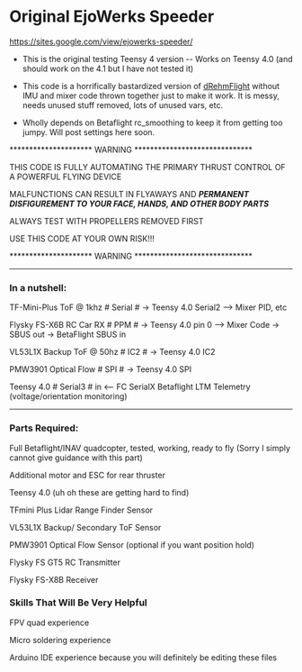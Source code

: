 # Original EjoWerks Speeder
https://sites.google.com/view/ejowerks-speeder/

- This is the original testing Teensy 4 version -- Works on Teensy 4.0 (and should work on the 4.1 but I have not tested it) 

- This code is a horrifically bastardized version of [dRehmFlight](https://github.com/nickrehm/dRehmFlight) without IMU and mixer code thrown together just to make it work. It is messy, needs unused stuff removed, lots of unused vars, etc.

- Wholly depends on Betaflight rc_smoothing to keep it from getting too jumpy. Will post settings here soon.


********************* WARNING ******************************

THIS CODE IS FULLY AUTOMATING THE PRIMARY THRUST CONTROL OF A POWERFUL FLYING DEVICE

MALFUNCTIONS CAN RESULT IN FLYAWAYS AND ***PERMANENT DISFIGUREMENT TO YOUR FACE, HANDS, AND OTHER BODY PARTS***

ALWAYS TEST WITH PROPELLERS REMOVED FIRST

USE THIS CODE AT YOUR OWN RISK!!!

********************* WARNING ******************************




<hr>

### In a nutshell:

TF-Mini-Plus ToF @ 1khz # Serial #  -> Teensy 4.0 Serial2 --> Mixer PID, etc

Flysky FS-X6B RC Car RX # PPM # -> Teensy 4.0 pin 0 --> Mixer Code -> SBUS out -> BetaFlight SBUS in

VL53L1X Backup ToF @ 50hz # IC2 # -> Teensy 4.0 IC2

PMW3901 Optical Flow # SPI # -> Teensy 4.0 SPI

Teensy 4.0 # Serial3 # in <-- FC SerialX Betaflight LTM Telemetry (voltage/orientation monitoring)

<hr>



### Parts Required:

Full Betaflight/INAV quadcopter, tested, working, ready to fly (Sorry I simply cannot give guidance with this part)

Additional motor and ESC for rear thruster

Teensy 4.0 (uh oh these are getting hard to find)

TFmini Plus Lidar Range Finder Sensor

VL53L1X Backup/ Secondary ToF Sensor

PMW3901 Optical Flow Sensor (optional if you want position hold)

Flysky FS GT5 RC Transmitter

Flysky FS-X8B Receiver



### Skills That Will Be Very Helpful

FPV quad experience 

Micro soldering experience

Arduino IDE experience because you will definitely be editing these files
